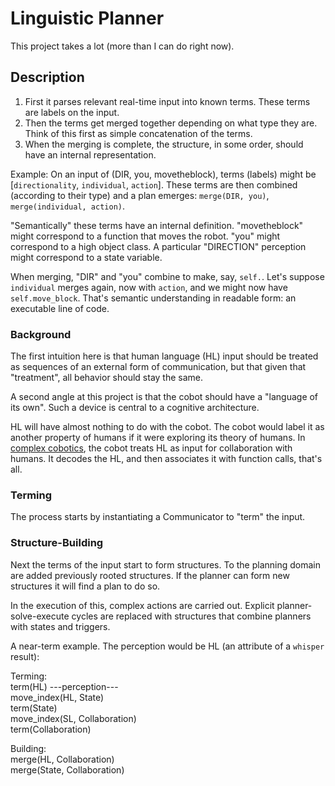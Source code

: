 # Linguistic Planner
This project takes a lot (more than I can do right now).

## Description
1. First it parses relevant real-time input into known terms. These terms are labels on the input.
2. Then the terms get merged together depending on what type they are. Think of this first as simple concatenation of the terms.
3. When the merging is complete, the structure, in some order, should have an internal representation.

Example:
On an input of (DIR, you, movetheblock), terms (labels) might be [`directionality`, `individual`, `action`]. These terms are then combined (according to their type) and a plan emerges: `merge(DIR, you)`, `merge(individual, action)`. 

"Semantically" these terms have an internal definition. "movetheblock" might correspond to a function that moves the robot. "you" might correspond to a high object class. A particular "DIRECTION" perception might correspond to a state variable.

When merging, "DIR" and "you" combine to make, say, `self.`. Let's suppose `individual` merges again, now with `action`, and we might now have `self.move_block`. That's semantic understanding in readable form: an executable line of code.




### Background

The first intuition here is that human language (HL) input should be treated as sequences of an external form of communication, but that given that "treatment", all behavior should stay the same.

A second angle at this project is that the cobot should have a "language of its own". Such a device is central to a cognitive architecture.

HL will have almost nothing to do with the cobot. The cobot would label it as another property of humans if it were exploring its theory of humans. In [complex cobotics](https://github.com/ogoudey/complex-cobot), the cobot treats HL as input for collaboration with humans. It decodes the HL, and then associates it with function calls, that's all.

### Terming
The process starts by instantiating a Communicator to "term" the input.

### Structure-Building
Next the terms of the input start to form structures. To the planning domain are added previously rooted structures. If the planner can form new structures it will find a plan to do so.

In the execution of this, complex actions are carried out. Explicit planner-solve-execute cycles are replaced with structures that combine planners with states and triggers.

A near-term example. The perception would be HL (an attribute of a `whisper` result):

Terming: <br>
    term(HL)    ---perception---<br>
    move_index(HL, State)<br>
    term(State)<br>
    move_index(SL, Collaboration)<br>
    term(Collaboration)<br>

Building: <br>
    merge(HL, Collaboration)<br>
    merge(State, Collaboration)<br>



